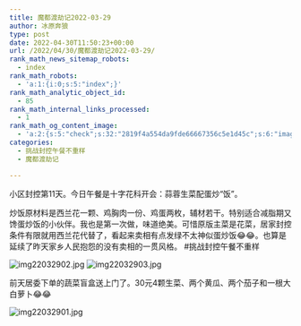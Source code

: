 ```yaml
---
title: 魔都渡劫记2022-03-29
author: 冰原奔狼
type: post
date: 2022-04-30T11:50:23+00:00
url: /2022/04/30/魔都渡劫记2022-03-29/
rank_math_news_sitemap_robots:
  - index
rank_math_robots:
  - 'a:1:{i:0;s:5:"index";}'
rank_math_analytic_object_id:
  - 85
rank_math_internal_links_processed:
  - 1
rank_math_og_content_image:
  - 'a:2:{s:5:"check";s:32:"2819f4a554da9fde66667356c5e1d45c";s:6:"images";a:0:{}}'
categories:
  - 挑战封控午餐不重样
  - 魔都渡劫记

---
```

小区封控第11天。今日午餐是十字花科开会：蒜蓉生菜配蛋炒“饭”。

炒饭原材料是西兰花一颗、鸡胸肉一份、鸡蛋两枚，辅材若干。特别适合减脂期又馋蛋炒饭的小伙伴。我也是第一次做，味道绝美。可惜原版主菜是花菜，居家封控条件有限就用西兰花代替了，看起来卖相有点发绿不太神似蛋炒饭😂😂。也算是延续了昨天家乡人民抱怨的没有卖相的一贯风格。 #挑战封控午餐不重样

<img decoding="async" src="https://i0.wp.com/s2.loli.net/2022/04/30/NZKceUD9fBxMkJ6.jpg?w=640&#038;ssl=1" alt="img22032902.jpg" data-recalc-dims="1" />
<img decoding="async" src="https://i0.wp.com/s2.loli.net/2022/04/30/k3r5vAJDsNmGMUx.jpg?w=640&#038;ssl=1" alt="img22032903.jpg" data-recalc-dims="1" />

前天居委下单的蔬菜盲盒送上门了。30元4颗生菜、两个黄瓜、两个茄子和一根大白萝卜😂😂

<img decoding="async" src="https://i0.wp.com/s2.loli.net/2022/04/30/Vzia6byYsA4Roxn.jpg?w=640&#038;ssl=1" alt="img22032901.jpg" data-recalc-dims="1" />
